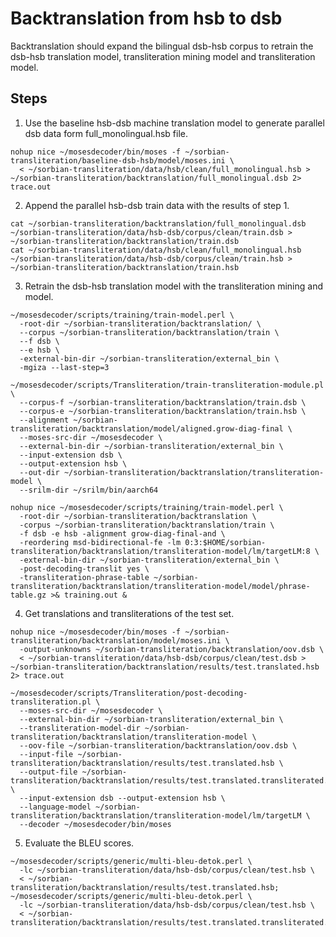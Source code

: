 # Backtranslation from hsb to dsb
Backtranslation should expand the bilingual dsb-hsb corpus to retrain the dsb-hsb translation model, transliteration mining model and transliteration model.

## Steps
1. Use the baseline hsb-dsb machine translation model to generate parallel dsb data form full_monolingual.hsb file.
  ```
  nohup nice ~/mosesdecoder/bin/moses -f ~/sorbian-transliteration/baseline-dsb-hsb/model/moses.ini \
    < ~/sorbian-transliteration/data/hsb/clean/full_monolingual.hsb > ~/sorbian-transliteration/backtranslation/full_monolingual.dsb 2> trace.out
  ```
  
2. Append the parallel hsb-dsb train data with the results of step 1.
  ```
  cat ~/sorbian-transliteration/backtranslation/full_monolingual.dsb ~/sorbian-transliteration/data/hsb-dsb/corpus/clean/train.dsb > ~/sorbian-transliteration/backtranslation/train.dsb
  cat ~/sorbian-transliteration/data/hsb/clean/full_monolingual.hsb ~/sorbian-transliteration/data/hsb-dsb/corpus/clean/train.hsb > ~/sorbian-transliteration/backtranslation/train.hsb
  ```
  
3. Retrain the dsb-hsb translation model with the transliteration mining and model.

  ```
  ~/mosesdecoder/scripts/training/train-model.perl \
    -root-dir ~/sorbian-transliteration/backtranslation/ \
    --corpus ~/sorbian-transliteration/backtranslation/train \
    --f dsb \
    --e hsb \
    -external-bin-dir ~/sorbian-transliteration/external_bin \
    -mgiza --last-step=3
  ```
  ```
  ~/mosesdecoder/scripts/Transliteration/train-transliteration-module.pl \
    --corpus-f ~/sorbian-transliteration/backtranslation/train.dsb \
    --corpus-e ~/sorbian-transliteration/backtranslation/train.hsb \
    --alignment ~/sorbian-transliteration/backtranslation/model/aligned.grow-diag-final \
    --moses-src-dir ~/mosesdecoder \
    --external-bin-dir ~/sorbian-transliteration/external_bin \
    --input-extension dsb \
    --output-extension hsb \
    --out-dir ~/sorbian-transliteration/backtranslation/transliteration-model \
    --srilm-dir ~/srilm/bin/aarch64
  ```
  
  ```
  nohup nice ~/mosesdecoder/scripts/training/train-model.perl \
    -root-dir ~/sorbian-transliteration/backtranslation \
    -corpus ~/sorbian-transliteration/backtranslation/train \
    -f dsb -e hsb -alignment grow-diag-final-and \
    -reordering msd-bidirectional-fe -lm 0:3:$HOME/sorbian-transliteration/backtranslation/transliteration-model/lm/targetLM:8 \
    -external-bin-dir ~/sorbian-transliteration/external_bin \
    -post-decoding-translit yes \
    -transliteration-phrase-table ~/sorbian-transliteration/backtranslation/transliteration-model/model/phrase-table.gz >& training.out &
  ```
  
4. Get translations and transliterations of the test set.

  ```
  nohup nice ~/mosesdecoder/bin/moses -f ~/sorbian-transliteration/backtranslation/model/moses.ini \
    -output-unknowns ~/sorbian-transliteration/backtranslation/oov.dsb \
    < ~/sorbian-transliteration/data/hsb-dsb/corpus/clean/test.dsb > ~/sorbian-transliteration/backtranslation/results/test.translated.hsb 2> trace.out
  ```
  
  ```
  ~/mosesdecoder/scripts/Transliteration/post-decoding-transliteration.pl \
    --moses-src-dir ~/mosesdecoder \
    --external-bin-dir ~/sorbian-transliteration/external_bin \
    --transliteration-model-dir ~/sorbian-transliteration/backtranslation/transliteration-model \
    --oov-file ~/sorbian-transliteration/backtranslation/oov.dsb \
    --input-file ~/sorbian-transliteration/backtranslation/results/test.translated.hsb \
    --output-file ~/sorbian-transliteration/backtranslation/results/test.translated.transliterated.hsb \
    --input-extension dsb --output-extension hsb \
    --language-model ~/sorbian-transliteration/backtranslation/transliteration-model/lm/targetLM \
    --decoder ~/mosesdecoder/bin/moses
  ```
  
5. Evaluate the BLEU scores.
  
  ```
  ~/mosesdecoder/scripts/generic/multi-bleu-detok.perl \
    -lc ~/sorbian-transliteration/data/hsb-dsb/corpus/clean/test.hsb \
    < ~/sorbian-transliteration/backtranslation/results/test.translated.hsb;
  ~/mosesdecoder/scripts/generic/multi-bleu-detok.perl \
    -lc ~/sorbian-transliteration/data/hsb-dsb/corpus/clean/test.hsb \
    < ~/sorbian-transliteration/backtranslation/results/test.translated.transliterated.hsb
  ```
